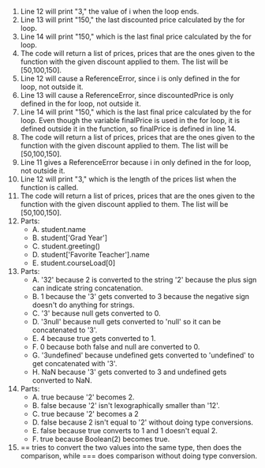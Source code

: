 1. Line 12 will print "3," the value of i when the loop ends.
2. Line 13 will print "150," the last discounted price calculated by the for loop.
3. Line 14 will print "150," which is the last final price calculated by the for loop.
4. The code will return a list of prices, prices that are the ones given to the function with the given discount applied to them. The list will be [50,100,150].
5. Line 12 will cause a ReferenceError, since i is only defined in the for loop, not outside it.
6. Line 13 will cause a ReferenceError, since discountedPrice is only defined in the for loop, not outside it.
7. Line 14 will print "150," which is the last final price calculated by the for loop. Even though the variable finalPrice is used in the for loop, it is defined outside it in the function, so finalPrice is defined in line 14.
8. The code will return a list of prices, prices that are the ones given to the function with the given discount applied to them. The list will be [50,100,150].
9. Line 11 gives a ReferenceError because i in only defined in the for loop, not outside it.
10. Line 12 will print "3," which is the length of the prices list when the function is called.
11. The code will return a list of prices, prices that are the ones given to the function with the given discount applied to them. The list will be [50,100,150].
12. Parts:
    - A. student.name
    - B. student['Grad Year']
    - C. student.greeting()
    - D. student['Favorite Teacher'].name
    - E. student.courseLoad[0]
13. Parts:
    - A. '32' because 2 is converted to the string '2' because the plus sign can indicate string concatenation.
    - B. 1 because the '3' gets converted to 3 because the negative sign doesn't do anything for strings.
    - C. '3' because null gets converted to 0.
    - D. '3null' because null gets converted to 'null' so it can be concatenated to '3'.
    - E. 4 because true gets converted to 1.
    - F. 0 because both false and null are converted to 0.
    - G. '3undefined' because undefined gets converted to 'undefined' to get concatenated with '3'.
    - H. NaN because '3' gets converted to 3 and undefined gets converted to NaN.
14. Parts:
    - A. true because '2' becomes 2.
    - B. false because '2' isn't lexographically smaller than '12'.
    - C. true because '2' becomes a 2
    - D. false because 2 isn't equal to '2' without doing type conversions.
    - E. false because true converts to 1 and 1 doesn't equal 2.
    - F. true because Boolean(2) becomes true.
 15. == tries to convert the two values into the same type, then does the comparison, while === does comparison without doing type conversion.
